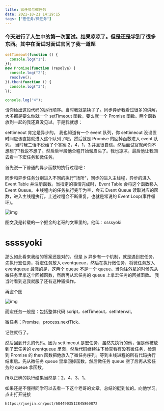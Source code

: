 ```yaml
---
title: 宏任务与微任务
date: 2021-10-21 14:29:15
tags: ["宏任务/微任务"]
---
```


### 今天进行了人生中的第一次面试。结果凉凉了。但是还是学到了很多东西。其中在面试时面试官问了我一道题

```js
setTimeout(function () {
  console.log("1");
});
new Promise(function (resolve) {
  console.log("2");
  resolve();
}).then(function () {
  console.log("3");
});

console.log("4");
```

请你给出这段代码的运行顺序。当时我就蒙犊子了。同步异步我看过很多的讲解，大多都是要么你就一个 setTimeout 函数，要么就一个 Promise 函数。两个函数放到一起的我还真没见过。于是我就想：

settimeout 肯定是异步的。 我也知道有一个 event 队列，你 settimeout 没设置时间应该直接就进入这个队列了吧，然后就是 Promise 的回掉函数进入 event 队列。 当时我二话不说给了个答案 2，4，1，3.并且很自信。然后面试官就问你不想想了?我说不想了。然后后半段他全程开始皱眉头了。我也凉凉。最后他让我回去看一下宏任务和微任务。

首先说一下普通的异步函数的执行过程吧：

同步和异步任务分别进入不同的执行"场所"，同步的进入主线程，异步的进入 Event Table 并注册函数。当指定的事情完成时，Event Table 会将这个函数移入 Event Queue。主线程内的任务执行完毕为空，会去 Event Queue 读取对应的函数，进入主线程执行。上述过程会不断重复，也就是常说的 Event Loop(事件循环)。

![img](https://img-blog.csdn.net/2018041120124254?watermark/2/text/aHR0cHM6Ly9ibG9nLmNzZG4ubmV0L2xjMjM3NDIzNTUx/font/5a6L5L2T/fontsize/400/fill/I0JBQkFCMA==/dissolve/70)

图文我是转载的一个掘金的老哥的文章里的。他叫：ssssyoki

# ssssyoki

那么如此看来我给的答案还是对的。但是 js 异步有一个机制，就是遇到宏任务，先执行宏任务，将宏任务放入 eventqueue，然后在执行微任务，将微任务放入 eventqueue 最骚的是，这两个 queue 不是一个 queue。当你往外拿的时候先从微任务里拿这个回掉函数，然后再从宏任务的 queue 上拿宏任务的回掉函数。 我当时看到这我就服了还有这种骚操作。

再盗个图

![img](https://img-blog.csdn.net/20180411202638415?watermark/2/text/aHR0cHM6Ly9ibG9nLmNzZG4ubmV0L2xjMjM3NDIzNTUx/font/5a6L5L2T/fontsize/400/fill/I0JBQkFCMA==/dissolve/70)

而宏任务一般是：包括整体代码 script，setTimeout，setInterval。

微任务：Promise，process.nextTick。

记住就行了。

然后回到开头的代码。因为 settimeout 是宏任务，虽然先执行的他，但是他被放到了宏任务的 eventqueue 里面，然后代码继续往下检查看有没有微任务，检测到 Promise 的 then 函数把他放入了微任务序列。等到主线进程的所有代码执行结束后。先从微任务 queue 里拿回掉函数，然后微任务 queue 空了后再从宏任务的 queue 拿函数。

所以正确的执行结果当然是：2，4，3，1。

如果还是不懂得同学可以去看一下这个老哥的文章，总结的挺到位的。向他学习。点击打开链接

```http
https://juejin.cn/post/6844903512845860872
```
